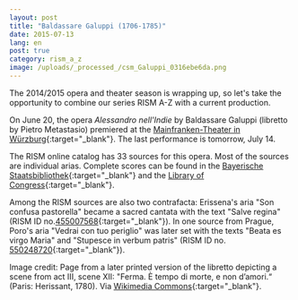 ```yaml
---
layout: post
title: "Baldassare Galuppi (1706-1785)"
date: 2015-07-13
lang: en
post: true
category: rism_a_z
image: /uploads/_processed_/csm_Galuppi_0316ebe6da.png
---
```



The 2014/2015 opera and theater season is wrapping up, so let's take the opportunity to combine our series RISM A-Z with a current production.

On June 20, the opera _Alessandro nell'Indie_ by Baldassare Galuppi (libretto by Pietro Metastasio) premiered at the [Mainfranken-Theater in Würzburg](https://www.theaterwuerzburg.de/index.php?option=com_mftplayground&view=play&play_id=984&Itemid=116){:target="_blank"}. The last performance is tomorrow, July 14.

The RISM online catalog has 33 sources for this opera. Most of the sources are individual arias. Complete scores can be found in the [Bayerische Staatsbibliothek](https://opac.rism.info/search?id=456009041){:target="_blank"} and the [Library of Congress](https://opac.rism.info/search?id=900011012){:target="_blank"}.

Among the RISM sources are also two contrafacta: Erissena's aria "Son confusa pastorella" became a sacred cantata with the text "Salve regina" (RISM ID no.[455007568](https://opac.rism.info/search?id=455007568){:target="_blank"}). In one source from Prague, Poro's aria "Vedrai con tuo periglio" was later set with the texts "Beata es virgo Maria" and "Stupesce in verbum patris" (RISM ID no. [550248720](https://opac.rism.info/search?id=550248720){:target="_blank"}).

Image credit: Page from a later printed version of the libretto depicting a scene from act III, scene XII: "Ferma. È tempo di morte, e non d’amori.“ (Paris: Herissant, 1780). Via [Wikimedia Commons](https://commons.wikimedia.org/wiki/File:Metastasio_-_Alessandro_nell%E2%80%99Indie_-_Herissant_Vol.04_-_Paris_1780.png#/media/File:Metastasio_-_Alessandro_nell%E2%80%99Indie_-_Herissant_Vol.04_-_Paris_1780.png){:target="_blank"}.



<script type="text/javascript">var switchTo5x=true;</script><script type="text/javascript" src="http://w.sharethis.com/button/buttons.js"></script><script type="text/javascript">stLight.options({publisher: "9b601438-1ce1-49d8-bfd7-9cff5df54c17", doNotHash: false, doNotCopy: false, hashAddressBar: false});</script>
